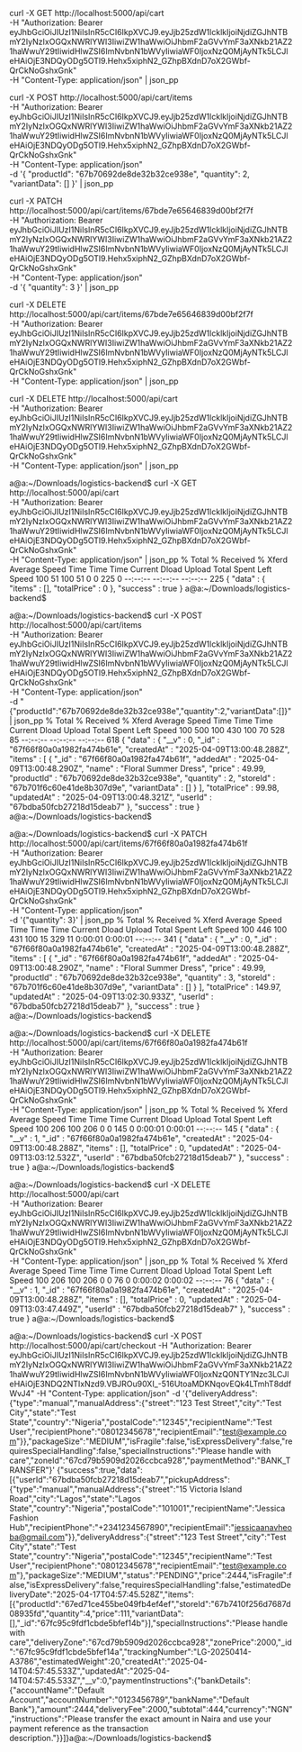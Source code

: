 curl -X GET http://localhost:5000/api/cart \
  -H "Authorization: Bearer eyJhbGciOiJIUzI1NiIsInR5cCI6IkpXVCJ9.eyJjb25zdW1lcklkIjoiNjdiZGJhNTBmY2IyNzIxOGQxNWRlYWI3IiwiZW1haWwiOiJhbmF2aGVvYmF3aXNkb21AZ21haWwuY29tIiwidHlwZSI6ImNvbnN1bWVyIiwiaWF0IjoxNzQ0MjAyNTk5LCJleHAiOjE3NDQyODg5OTl9.Hehx5xiphN2_GZhpBXdnD7oX2GWbf-QrCkNoGshxGnk" \
  -H "Content-Type: application/json" | json_pp


  curl -X POST http://localhost:5000/api/cart/items \
  -H "Authorization: Bearer eyJhbGciOiJIUzI1NiIsInR5cCI6IkpXVCJ9.eyJjb25zdW1lcklkIjoiNjdiZGJhNTBmY2IyNzIxOGQxNWRlYWI3IiwiZW1haWwiOiJhbmF2aGVvYmF3aXNkb21AZ21haWwuY29tIiwidHlwZSI6ImNvbnN1bWVyIiwiaWF0IjoxNzQ0MjAyNTk5LCJleHAiOjE3NDQyODg5OTl9.Hehx5xiphN2_GZhpBXdnD7oX2GWbf-QrCkNoGshxGnk" \
  -H "Content-Type: application/json" \
  -d '{
    "productId": "67b70692de8de32b32ce938e",
    "quantity": 2,
    "variantData": []
  }' | json_pp




  curl -X PATCH http://localhost:5000/api/cart/items/67bde7e65646839d00bf2f7f \
  -H "Authorization: Bearer eyJhbGciOiJIUzI1NiIsInR5cCI6IkpXVCJ9.eyJjb25zdW1lcklkIjoiNjdiZGJhNTBmY2IyNzIxOGQxNWRlYWI3IiwiZW1haWwiOiJhbmF2aGVvYmF3aXNkb21AZ21haWwuY29tIiwidHlwZSI6ImNvbnN1bWVyIiwiaWF0IjoxNzQ0MjAyNTk5LCJleHAiOjE3NDQyODg5OTl9.Hehx5xiphN2_GZhpBXdnD7oX2GWbf-QrCkNoGshxGnk" \
  -H "Content-Type: application/json" \
  -d '{
    "quantity": 3
  }' | json_pp


  curl -X DELETE http://localhost:5000/api/cart/items/67bde7e65646839d00bf2f7f \
  -H "Authorization: Bearer eyJhbGciOiJIUzI1NiIsInR5cCI6IkpXVCJ9.eyJjb25zdW1lcklkIjoiNjdiZGJhNTBmY2IyNzIxOGQxNWRlYWI3IiwiZW1haWwiOiJhbmF2aGVvYmF3aXNkb21AZ21haWwuY29tIiwidHlwZSI6ImNvbnN1bWVyIiwiaWF0IjoxNzQ0MjAyNTk5LCJleHAiOjE3NDQyODg5OTl9.Hehx5xiphN2_GZhpBXdnD7oX2GWbf-QrCkNoGshxGnk" \
  -H "Content-Type: application/json" | json_pp



  curl -X DELETE http://localhost:5000/api/cart \
  -H "Authorization: Bearer eyJhbGciOiJIUzI1NiIsInR5cCI6IkpXVCJ9.eyJjb25zdW1lcklkIjoiNjdiZGJhNTBmY2IyNzIxOGQxNWRlYWI3IiwiZW1haWwiOiJhbmF2aGVvYmF3aXNkb21AZ21haWwuY29tIiwidHlwZSI6ImNvbnN1bWVyIiwiaWF0IjoxNzQ0MjAyNTk5LCJleHAiOjE3NDQyODg5OTl9.Hehx5xiphN2_GZhpBXdnD7oX2GWbf-QrCkNoGshxGnk" \
  -H "Content-Type: application/json" | json_pp


















  a@a:~/Downloads/logistics-backend$ curl -X GET http://localhost:5000/api/cart \
  -H "Authorization: Bearer eyJhbGciOiJIUzI1NiIsInR5cCI6IkpXVCJ9.eyJjb25zdW1lcklkIjoiNjdiZGJhNTBmY2IyNzIxOGQxNWRlYWI3IiwiZW1haWwiOiJhbmF2aGVvYmF3aXNkb21AZ21haWwuY29tIiwidHlwZSI6ImNvbnN1bWVyIiwiaWF0IjoxNzQ0MjAyNTk5LCJleHAiOjE3NDQyODg5OTl9.Hehx5xiphN2_GZhpBXdnD7oX2GWbf-QrCkNoGshxGnk" \
  -H "Content-Type: application/json" | json_pp
  % Total    % Received % Xferd  Average Speed   Time    Time     Time  Current
                                 Dload  Upload   Total   Spent    Left  Speed
100    51  100    51    0     0    225      0 --:--:-- --:--:-- --:--:--   225
{
   "data" : {
      "items" : [],
      "totalPrice" : 0
   },
   "success" : true
}
a@a:~/Downloads/logistics-backend$ 











a@a:~/Downloads/logistics-backend$ curl -X POST http://localhost:5000/api/cart/items \
  -H "Authorization: Bearer eyJhbGciOiJIUzI1NiIsInR5cCI6IkpXVCJ9.eyJjb25zdW1lcklkIjoiNjdiZGJhNTBmY2IyNzIxOGQxNWRlYWI3IiwiZW1haWwiOiJhbmF2aGVvYmF3aXNkb21AZ21haWwuY29tIiwidHlwZSI6ImNvbnN1bWVyIiwiaWF0IjoxNzQ0MjAyNTk5LCJleHAiOjE3NDQyODg5OTl9.Hehx5xiphN2_GZhpBXdnD7oX2GWbf-QrCkNoGshxGnk" \
  -H "Content-Type: application/json" \
  -d "{\"productId\":\"67b70692de8de32b32ce938e\",\"quantity\":2,\"variantData\":[]}" | json_pp
  % Total    % Received % Xferd  Average Speed   Time    Time     Time  Current
                                 Dload  Upload   Total   Spent    Left  Speed
100   500  100   430  100    70    528     85 --:--:-- --:--:-- --:--:--   618
{
   "data" : {
      "__v" : 0,
      "_id" : "67f66f80a0a1982fa474b61e",
      "createdAt" : "2025-04-09T13:00:48.288Z",
      "items" : [
         {
            "_id" : "67f66f80a0a1982fa474b61f",
            "addedAt" : "2025-04-09T13:00:48.290Z",
            "name" : "Floral Summer Dress",
            "price" : 49.99,
            "productId" : "67b70692de8de32b32ce938e",
            "quantity" : 2,
            "storeId" : "67b701f6c60e41de8b307d9e",
            "variantData" : []
         }
      ],
      "totalPrice" : 99.98,
      "updatedAt" : "2025-04-09T13:00:48.321Z",
      "userId" : "67bdba50fcb27218d15deab7"
   },
   "success" : true
}
a@a:~/Downloads/logistics-backend$ 










a@a:~/Downloads/logistics-backend$ curl -X PATCH http://localhost:5000/api/cart/items/67f66f80a0a1982fa474b61f \
  -H "Authorization: Bearer eyJhbGciOiJIUzI1NiIsInR5cCI6IkpXVCJ9.eyJjb25zdW1lcklkIjoiNjdiZGJhNTBmY2IyNzIxOGQxNWRlYWI3IiwiZW1haWwiOiJhbmF2aGVvYmF3aXNkb21AZ21haWwuY29tIiwidHlwZSI6ImNvbnN1bWVyIiwiaWF0IjoxNzQ0MjAyNTk5LCJleHAiOjE3NDQyODg5OTl9.Hehx5xiphN2_GZhpBXdnD7oX2GWbf-QrCkNoGshxGnk" \
  -H "Content-Type: application/json" \
  -d '{"quantity": 3}' | json_pp
  % Total    % Received % Xferd  Average Speed   Time    Time     Time  Current
                                 Dload  Upload   Total   Spent    Left  Speed
100   446  100   431  100    15    329     11  0:00:01  0:00:01 --:--:--   341
{
   "data" : {
      "__v" : 0,
      "_id" : "67f66f80a0a1982fa474b61e",
      "createdAt" : "2025-04-09T13:00:48.288Z",
      "items" : [
         {
            "_id" : "67f66f80a0a1982fa474b61f",
            "addedAt" : "2025-04-09T13:00:48.290Z",
            "name" : "Floral Summer Dress",
            "price" : 49.99,
            "productId" : "67b70692de8de32b32ce938e",
            "quantity" : 3,
            "storeId" : "67b701f6c60e41de8b307d9e",
            "variantData" : []
         }
      ],
      "totalPrice" : 149.97,
      "updatedAt" : "2025-04-09T13:02:30.933Z",
      "userId" : "67bdba50fcb27218d15deab7"
   },
   "success" : true
}
a@a:~/Downloads/logistics-backend$ 










a@a:~/Downloads/logistics-backend$ curl -X DELETE http://localhost:5000/api/cart/items/67f66f80a0a1982fa474b61f \
  -H "Authorization: Bearer eyJhbGciOiJIUzI1NiIsInR5cCI6IkpXVCJ9.eyJjb25zdW1lcklkIjoiNjdiZGJhNTBmY2IyNzIxOGQxNWRlYWI3IiwiZW1haWwiOiJhbmF2aGVvYmF3aXNkb21AZ21haWwuY29tIiwidHlwZSI6ImNvbnN1bWVyIiwiaWF0IjoxNzQ0MjAyNTk5LCJleHAiOjE3NDQyODg5OTl9.Hehx5xiphN2_GZhpBXdnD7oX2GWbf-QrCkNoGshxGnk" \
  -H "Content-Type: application/json" | json_pp
  % Total    % Received % Xferd  Average Speed   Time    Time     Time  Current
                                 Dload  Upload   Total   Spent    Left  Speed
100   206  100   206    0     0    145      0  0:00:01  0:00:01 --:--:--   145
{
   "data" : {
      "__v" : 1,
      "_id" : "67f66f80a0a1982fa474b61e",
      "createdAt" : "2025-04-09T13:00:48.288Z",
      "items" : [],
      "totalPrice" : 0,
      "updatedAt" : "2025-04-09T13:03:12.532Z",
      "userId" : "67bdba50fcb27218d15deab7"
   },
   "success" : true
}
a@a:~/Downloads/logistics-backend$ 















a@a:~/Downloads/logistics-backend$ curl -X DELETE http://localhost:5000/api/cart \
  -H "Authorization: Bearer eyJhbGciOiJIUzI1NiIsInR5cCI6IkpXVCJ9.eyJjb25zdW1lcklkIjoiNjdiZGJhNTBmY2IyNzIxOGQxNWRlYWI3IiwiZW1haWwiOiJhbmF2aGVvYmF3aXNkb21AZ21haWwuY29tIiwidHlwZSI6ImNvbnN1bWVyIiwiaWF0IjoxNzQ0MjAyNTk5LCJleHAiOjE3NDQyODg5OTl9.Hehx5xiphN2_GZhpBXdnD7oX2GWbf-QrCkNoGshxGnk" \
  -H "Content-Type: application/json" | json_pp
  % Total    % Received % Xferd  Average Speed   Time    Time     Time  Current
                                 Dload  Upload   Total   Spent    Left  Speed
100   206  100   206    0     0     76      0  0:00:02  0:00:02 --:--:--    76
{
   "data" : {
      "__v" : 1,
      "_id" : "67f66f80a0a1982fa474b61e",
      "createdAt" : "2025-04-09T13:00:48.288Z",
      "items" : [],
      "totalPrice" : 0,
      "updatedAt" : "2025-04-09T13:03:47.449Z",
      "userId" : "67bdba50fcb27218d15deab7"
   },
   "success" : true
}
a@a:~/Downloads/logistics-backend$ 



















a@a:~/Downloads/logistics-backend$ curl -X POST http://localhost:5000/api/cart/checkout -H "Authorization: Bearer eyJhbGciOiJIUzI1NiIsInR5cCI6IkpXVCJ9.eyJjb25zdW1lcklkIjoiNjdiZGJhNTBmY2IyNzIxOGQxNWRlYWI3IiwiZW1haWwiOiJhbmF2aGVvYmF3aXNkb21AZ21haWwuY29tIiwidHlwZSI6ImNvbnN1bWVyIiwiaWF0IjoxNzQ0NTY1Nzc3LCJleHAiOjE3NDQ2NTIxNzd9.VBJROu90XI_-516UtoaMDKNqovEQk4LTmhT8ddfWvJ4" -H "Content-Type: application/json" -d '{"deliveryAddress":{"type":"manual","manualAddress":{"street":"123 Test Street","city":"Test City","state":"Test State","country":"Nigeria","postalCode":"12345","recipientName":"Test User","recipientPhone":"08012345678","recipientEmail":"test@example.com"}},"packageSize":"MEDIUM","isFragile":false,"isExpressDelivery":false,"requiresSpecialHandling":false,"specialInstructions":"Please handle with care","zoneId":"67cd79b5909d2026ccbca928","paymentMethod":"BANK_TRANSFER"}'
{"success":true,"data":[{"userId":"67bdba50fcb27218d15deab7","pickupAddress":{"type":"manual","manualAddress":{"street":"15 Victoria Island Road","city":"Lagos","state":"Lagos State","country":"Nigeria","postalCode":"101001","recipientName":"Jessica Fashion Hub","recipientPhone":"+2341234567890","recipientEmail":"jessicaanavheoba@gmail.com"}},"deliveryAddress":{"street":"123 Test Street","city":"Test City","state":"Test State","country":"Nigeria","postalCode":"12345","recipientName":"Test User","recipientPhone":"08012345678","recipientEmail":"test@example.com"},"packageSize":"MEDIUM","status":"PENDING","price":2444,"isFragile":false,"isExpressDelivery":false,"requiresSpecialHandling":false,"estimatedDeliveryDate":"2025-04-17T04:57:45.528Z","items":[{"productId":"67ed71ce455be049fb4ef4ef","storeId":"67b7410f256d7687d08935fd","quantity":4,"price":111,"variantData":[],"_id":"67fc95c9fdf1cbde5bfef14b"}],"specialInstructions":"Please handle with care","deliveryZone":"67cd79b5909d2026ccbca928","zonePrice":2000,"_id":"67fc95c9fdf1cbde5bfef14a","trackingNumber":"LG-20250414-A3786","estimatedWeight":20,"createdAt":"2025-04-14T04:57:45.533Z","updatedAt":"2025-04-14T04:57:45.533Z","__v":0,"paymentInstructions":{"bankDetails":{"accountName":"Default Account","accountNumber":"0123456789","bankName":"Default Bank"},"amount":2444,"deliveryFee":2000,"subtotal":444,"currency":"NGN","instructions":"Please transfer the exact amount in Naira and use your payment reference as the transaction description."}}]}a@a:~/Downloads/logistics-backend$ 
